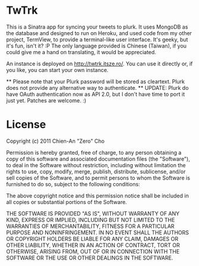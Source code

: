 TwTrk
=====

This is a Sinatra app for syncing your tweets to plurk. It uses MongoDB as the database and designed to run on Heroku, and used code from my other project, TermView, to provide a terminal-like user interface. It's geeky, but it's fun, isn't it? :P The only language provided is Chinese (Taiwan), if you could give me a hand on translating, it would be appreciated.

An instance is deployed on http://twtrk.itsze.ro/. You can use it directly or, if you like, you can start your own instance.

** Please note that your Plurk password will be stored as cleartext. Plurk does not provide any alternative way to authenticate. **
UPDATE: Plurk do have OAuth authentication now as API 2.0, but I don't have time to port it just yet. Patches are welcome. :)

License
=======

Copyright (c) 2011 Chien-An "Zero" Cho

Permission is hereby granted, free of charge, to any person obtaining a copy of this software and associated documentation files (the "Software"), to deal in the Software without restriction, including without limitation the rights to use, copy, modify, merge, publish, distribute, sublicense, and/or sell copies of the Software, and to permit persons to whom the Software is furnished to do so, subject to the following conditions:

The above copyright notice and this permission notice shall be included in all copies or substantial portions of the Software.

THE SOFTWARE IS PROVIDED "AS IS", WITHOUT WARRANTY OF ANY KIND, EXPRESS OR IMPLIED, INCLUDING BUT NOT LIMITED TO THE WARRANTIES OF MERCHANTABILITY, FITNESS FOR A PARTICULAR PURPOSE AND NONINFRINGEMENT. IN NO EVENT SHALL THE AUTHORS OR COPYRIGHT HOLDERS BE LIABLE FOR ANY CLAIM, DAMAGES OR OTHER LIABILITY, WHETHER IN AN ACTION OF CONTRACT, TORT OR OTHERWISE, ARISING FROM, OUT OF OR IN CONNECTION WITH THE SOFTWARE OR THE USE OR OTHER DEALINGS IN THE SOFTWARE.
